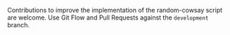 Contributions to improve the implementation of the random-cowsay script are welcome.
Use Git Flow and Pull Requests against the `development` branch.

